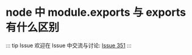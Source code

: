 # node 中 module.exports 与 exports 有什么区别



::: tip Issue 
 欢迎在 Issue 中交流与讨论: [Issue 351](https://github.com/shfshanyue/Daily-Question/issues/351) 
:::



